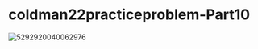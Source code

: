 # coldman22practiceproblem-Part10
![5292920040062976](https://user-images.githubusercontent.com/93042473/183634751-519250e0-5a75-4aeb-81d8-955c44387adb.png)
